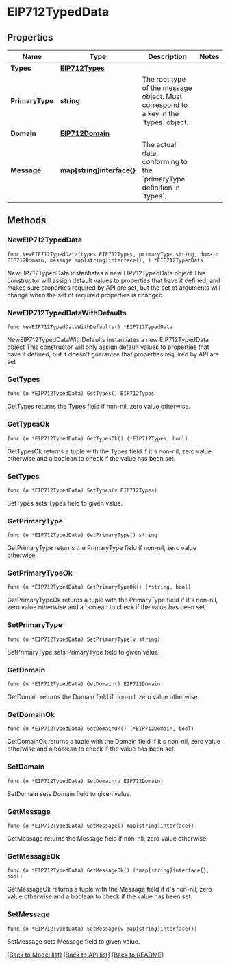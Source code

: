 # EIP712TypedData

## Properties

Name | Type | Description | Notes
------------ | ------------- | ------------- | -------------
**Types** | [**EIP712Types**](EIP712Types.md) |  | 
**PrimaryType** | **string** | The root type of the message object. Must correspond to a key in the &#x60;types&#x60; object. | 
**Domain** | [**EIP712Domain**](EIP712Domain.md) |  | 
**Message** | **map[string]interface{}** | The actual data, conforming to the &#x60;primaryType&#x60; definition in &#x60;types&#x60;. | 

## Methods

### NewEIP712TypedData

`func NewEIP712TypedData(types EIP712Types, primaryType string, domain EIP712Domain, message map[string]interface{}, ) *EIP712TypedData`

NewEIP712TypedData instantiates a new EIP712TypedData object
This constructor will assign default values to properties that have it defined,
and makes sure properties required by API are set, but the set of arguments
will change when the set of required properties is changed

### NewEIP712TypedDataWithDefaults

`func NewEIP712TypedDataWithDefaults() *EIP712TypedData`

NewEIP712TypedDataWithDefaults instantiates a new EIP712TypedData object
This constructor will only assign default values to properties that have it defined,
but it doesn't guarantee that properties required by API are set

### GetTypes

`func (o *EIP712TypedData) GetTypes() EIP712Types`

GetTypes returns the Types field if non-nil, zero value otherwise.

### GetTypesOk

`func (o *EIP712TypedData) GetTypesOk() (*EIP712Types, bool)`

GetTypesOk returns a tuple with the Types field if it's non-nil, zero value otherwise
and a boolean to check if the value has been set.

### SetTypes

`func (o *EIP712TypedData) SetTypes(v EIP712Types)`

SetTypes sets Types field to given value.


### GetPrimaryType

`func (o *EIP712TypedData) GetPrimaryType() string`

GetPrimaryType returns the PrimaryType field if non-nil, zero value otherwise.

### GetPrimaryTypeOk

`func (o *EIP712TypedData) GetPrimaryTypeOk() (*string, bool)`

GetPrimaryTypeOk returns a tuple with the PrimaryType field if it's non-nil, zero value otherwise
and a boolean to check if the value has been set.

### SetPrimaryType

`func (o *EIP712TypedData) SetPrimaryType(v string)`

SetPrimaryType sets PrimaryType field to given value.


### GetDomain

`func (o *EIP712TypedData) GetDomain() EIP712Domain`

GetDomain returns the Domain field if non-nil, zero value otherwise.

### GetDomainOk

`func (o *EIP712TypedData) GetDomainOk() (*EIP712Domain, bool)`

GetDomainOk returns a tuple with the Domain field if it's non-nil, zero value otherwise
and a boolean to check if the value has been set.

### SetDomain

`func (o *EIP712TypedData) SetDomain(v EIP712Domain)`

SetDomain sets Domain field to given value.


### GetMessage

`func (o *EIP712TypedData) GetMessage() map[string]interface{}`

GetMessage returns the Message field if non-nil, zero value otherwise.

### GetMessageOk

`func (o *EIP712TypedData) GetMessageOk() (*map[string]interface{}, bool)`

GetMessageOk returns a tuple with the Message field if it's non-nil, zero value otherwise
and a boolean to check if the value has been set.

### SetMessage

`func (o *EIP712TypedData) SetMessage(v map[string]interface{})`

SetMessage sets Message field to given value.



[[Back to Model list]](../README.md#documentation-for-models) [[Back to API list]](../README.md#documentation-for-api-endpoints) [[Back to README]](../README.md)


